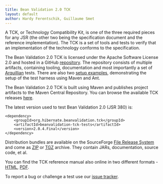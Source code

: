 ```yaml
---
title: Bean Validation 2.0 TCK
layout: default
author: Hardy Ferentschik, Guillaume Smet
---
```


A TCK, or Technology Compatibility Kit, is one of the three required pieces for any JSR
(the other two being the specification document and the reference implementation). The TCK is a set
of tools and tests to verify that an implementation of the technology conforms to the specification.

The Bean Validation 2.0 TCK is licensed under the Apache Software License 2.0 and hosted in a GitHub
[repository](https://github.com/eclipse-ee4j/beanvalidation-tck).
The repository consists of multiple artifacts, containing tooling, documentation and most importantly
a set of [Arquillian](http://arquillian.org/) tests. There are also two
[setup examples](https://github.com/eclipse-ee4j/beanvalidation-tck/tree/master/setup-examples),
demonstrating the setup of the test harness using Maven and Ant.

The Bean Validation 2.0 TCK is built using Maven and publishes project artifacts to the Maven Central Repository.
You can browse the available TCK releases
[here](http://search.maven.org/#search|ga|1|g%3A"org.hibernate.beanvalidation.tck").

The latest version used to test Bean Validation 2.0 (JSR 380) is:

    <dependency>
        <groupId>org.hibernate.beanvalidation.tck</groupId>
        <artifactId>beanvalidation-tck-tests</artifactId>
        <version>2.0.4.Final</version>
    </dependency>

Distribution bundles are available on the SourceForge
[File Release System](http://sourceforge.net/projects/hibernate/files/beanvalidation-tck) and come as
[ZIP](http://sourceforge.net/projects/hibernate/files/beanvalidation-tck/2.0.4.Final/beanvalidation-tck-dist-2.0.4.Final.zip/download)
or [TGZ](http://sourceforge.net/projects/hibernate/files/beanvalidation-tck/2.0.4.Final/beanvalidation-tck-dist-2.0.4.Final.tar.gz/download)
archive.
They contain JARs, documentation, source code, et al.

You can find the TCK reference manual also online in two different formats -
[HTML](http://docs.jboss.org/hibernate/beanvalidation/tck/2.0-jsr380/reference/html_single/),
[PDF](http://docs.jboss.org/hibernate/beanvalidation/tck/2.0-jsr380/reference/pdf/beanvalidation-tck-documentation.pdf).

To report a bug or challenge a test use our [issue tracker](https://hibernate.atlassian.net/browse/BVTCK).
